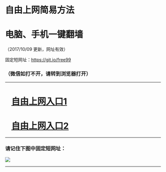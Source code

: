 ﻿# 自由上网简易方法

# 电脑、手机一键翻墙

（2017/10/09 更新，网址有效）

固定短网址：https://git.io/free99

### （微信如打不开，请转到浏览器打开）


***





# &nbsp;&nbsp; <a href="http://ft198496214.fwq-tz-1001.info/fwqtz01.html?t=10090019857 " target="_blank">自由上网入口1</a>
# &nbsp;&nbsp; <a href="http://ft26058954.fwq-tz-1002.info/fwqtz02.html?t=10090012715 " target="_blank">自由上网入口2</a>
***

### 请记住下图中固定短网址：

<img src="https://s3-us-west-2.amazonaws.com/fwq-1001/yjfq-20170905okok.png" /> 


***

